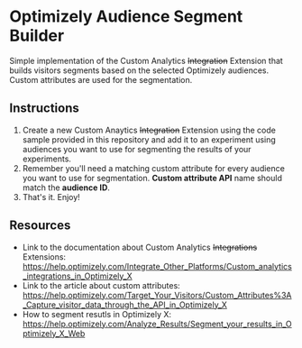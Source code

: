 # Optimizely Audience Segment Builder
Simple implementation of the Custom Analytics ~~Integration~~ Extension that builds visitors segments based on the selected Optimizely audiences. Custom attributes are used for the segmentation.

## Instructions

1. Create a new Custom Anaytics ~~Integration~~ Extension using the code sample provided in this repository and add it to an experiment using audiences you want to use for segmenting the results of your experiments.
2. Remember you'll need a matching custom attribute for every audience you want to use for segmentation. **Custom attribute API** name should match the **audience ID**.
3. That's it. Enjoy!

## Resources

* Link to the documentation about Custom Analytics ~~Integrations~~ Extensions: https://help.optimizely.com/Integrate_Other_Platforms/Custom_analytics_integrations_in_Optimizely_X
* Link to the article about custom attributes: https://help.optimizely.com/Target_Your_Visitors/Custom_Attributes%3A_Capture_visitor_data_through_the_API_in_Optimizely_X
* How to segment resutls in Optimizely X: https://help.optimizely.com/Analyze_Results/Segment_your_results_in_Optimizely_X_Web

